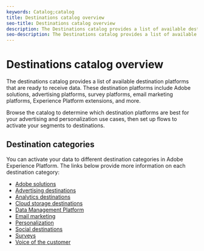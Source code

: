 ```yaml
---
keywords: Catalog;catalog
title: Destinations catalog overview
seo-title: Destinations catalog overview
description: The Destinations catalog provides a list of available destinations that are ready to receive data. These destinations include Adobe solutions, advertising platforms, survey platforms, email marketing platforms, and more.
seo-description: The Destinations catalog provides a list of available destinations that are ready to receive data. These destinations include Adobe solutions, advertising platforms, survey platforms, email marketing platforms, and more.
---
```


# Destinations catalog overview

The destinations catalog provides a list of available destination platforms that are ready to receive data. These destination platforms include Adobe solutions, advertising platforms, survey platforms, email marketing platforms, Experience Platform extensions, and more. 

Browse the catalog to determine which destination platforms are best for your advertising and personalization use cases, then set up flows to activate your segments to destinations.

## Destination categories

You can activate your data to different destination categories in Adobe Experience Platform. The links below provide more information on each destination category:

- [Adobe solutions](./adobe/overview.md)
- [Advertising destinations](./advertising/overview.md)
- [Analytics destinations](./analytics/overview.md)
- [Cloud storage destinations](./cloud-storage/overview.md)
- [Data Management Platform](./data-management/overview.md)
- [Email marketing](./email-marketing/overview.md)
- [Personalization](./personalization/overview.md)
- [Social destinations](./social/overview.md)
- [Surveys](./survey/overview.md)
- [Voice of the customer](./voice/overview.md)